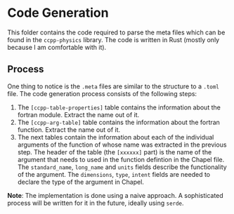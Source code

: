 # Code Generation
This folder contains the code required to parse the meta files which can be found in the `ccpp-physics` library. The code is written in Rust (mostly only because I am comfortable with it). 

## Process
One thing to notice is the `.meta` files are similar to the structure to a `.toml` file. The code generation process consists of the following steps:
1. The `[ccpp-table-properties]` table contains the information about the fortran module. Extract the name out of it.
2. The `[ccpp-arg-table]` table contains the information about the fortran function. Extract the name out of it.
3. The next tables contain the information about each of the individual arguments of the function of whose name was extracted in the previous step.
The header of the table (the `[xxxxxx]` part) is the name of the argument that needs to used in the function defintion in the Chapel file. The `standard_name`, `long_name` and `units` fields describe the functionality of the argument. The `dimensions`, `type`, `intent` fields are needed to declare the type of the argument in Chapel.

**Note**: The implementation is done using a naive approach. A sophisticated process will be written for it in the future, ideally using `serde`.
